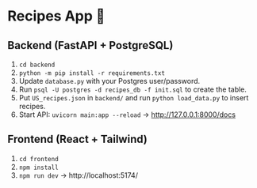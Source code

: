 # Recipes App 🍲

## Backend (FastAPI + PostgreSQL)
1. `cd backend`
2. `python -m pip install -r requirements.txt`
3. Update `database.py` with your Postgres user/password.
4. Run `psql -U postgres -d recipes_db -f init.sql` to create the table.
5. Put `US_recipes.json` in `backend/` and run `python load_data.py` to insert recipes.
6. Start API: `uvicorn main:app --reload` → http://127.0.0.1:8000/docs

## Frontend (React + Tailwind)
1. `cd frontend`
2. `npm install`
3. `npm run dev` → http://localhost:5174/

